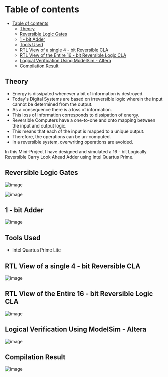 # Table of contents

- [Table of contents](#table-of-contents)
  - [Theory](#theory)
  - [Reversible Logic Gates](#reversible-logic-gates)
  - [1 - bit Adder](#1---bit-adder)
  - [Tools Used](#tools-used)
  - [RTL View of a single 4 - bit Reversible CLA](#rtl-view-of-a-single-4---bit-reversible-cla)
  - [RTL View of the Entire 16 - bit Reversible Logic CLA](#rtl-view-of-the-entire-16---bit-reversible-logic-cla)
  - [Logical Verification Using ModelSim - Altera](#logical-verification-using-modelsim---altera)
  - [Compilation Result](#compilation-result)

## Theory

- Energy is dissipated whenever a bit of information is destroyed.
- Today's Digital Systems are based on irreversible logic wherein the input cannot be determined from the output.
- As a consequence there is a loss of information.
- This loss of information corresponds to dissipation of energy.
- Reversible Computers have a one-to-one and onto mapping between the input and output logic.
- This means that each of the input is mapped to a unique output.
- Therefore, the operations can be un-computed.
- In a reversible system, overwriting operations are avoided.

In this Mini-Project I have designed and simulated a 16 - bit Logically Reversible Carry Look Ahead Adder using Intel Quartus Prime.

## Reversible Logic Gates

![image](https://user-images.githubusercontent.com/66086031/168436970-009374df-cd2f-46c4-b07f-db44756897ae.png)

![image](https://user-images.githubusercontent.com/66086031/168436996-b6fc2e97-9b60-4192-8225-1901abfa8d33.png)

## 1 - bit Adder

![image](https://user-images.githubusercontent.com/66086031/168439870-e4c35440-ec50-4d95-a7f9-d4a2b8e23e99.png)


## Tools Used

- Intel Quartus Prime Lite

## RTL View of a single 4 - bit Reversible CLA

![image](https://user-images.githubusercontent.com/66086031/166683137-22aa4522-a1f2-42d3-aa83-443b9efb6005.png)

## RTL View of the Entire 16 - bit Reversible Logic CLA

![image](https://user-images.githubusercontent.com/66086031/166683173-5906603d-f65c-402c-ada9-2f43af4d21f9.png)

## Logical Verification Using ModelSim - Altera

![image](https://user-images.githubusercontent.com/66086031/166683231-7e6f150a-66d8-497d-a339-232035f122d9.png)

## Compilation Result

![image](https://user-images.githubusercontent.com/66086031/166683350-2fad1f02-0d6f-47a1-8348-f5139af99842.png)
